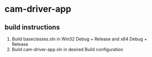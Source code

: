 # cam-driver-app

## build instructions
1. Build baseclasses.sln in Win32 Debug + Release and x64 Debug + Release
2. Build cam-driver-app.sln in desired Build configuration